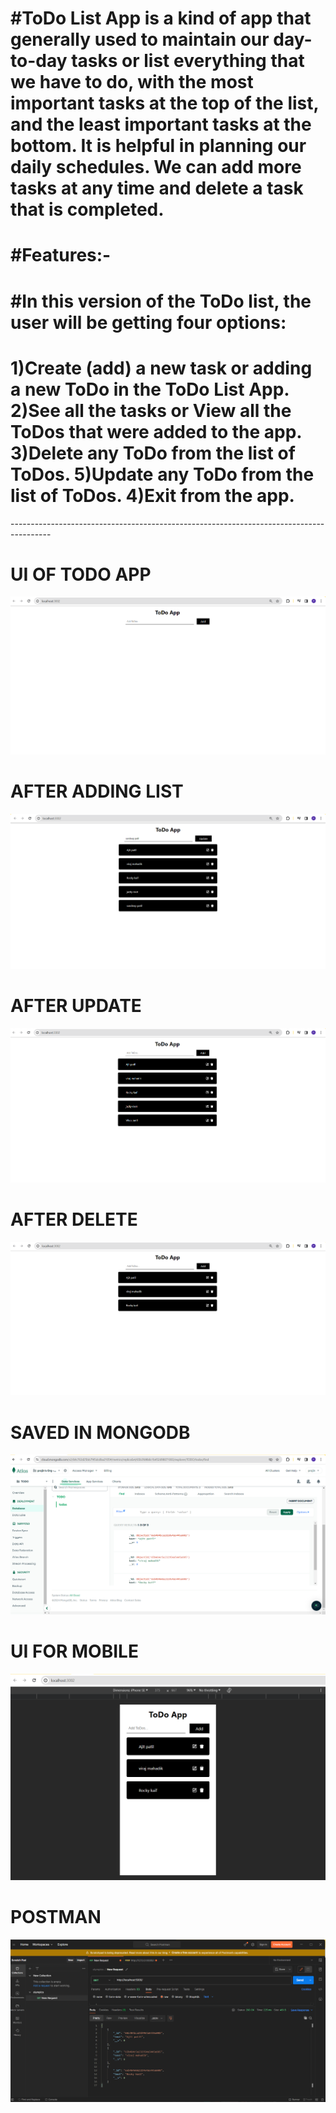 <h1>#ToDo List App is a kind of app that generally used to maintain our day-to-day tasks or list everything that we have to do, with the most important tasks at the top of the list, and the least important tasks at the bottom. It is helpful in planning our daily schedules. We can add more tasks at any time and delete a task that is completed. </h1>

<h1>#Features:-</h1>

<h1>#In this version of the ToDo list, the user will be getting four options:</h1>

<h1>1)Create (add) a new task or adding a new ToDo in the ToDo List App.
2)See all the tasks or View all the ToDos that were added to the app.
3)Delete any ToDo from the list of ToDos.
5)Update any ToDo from the list of ToDos.
4)Exit from the app.</h1>
----------------------------------------------------------------------------------------

<h1>UI OF TODO APP</h1>

![logo](https://github.com/prajinpatil42/ToDo_App/blob/main/Images/1.png)
<h1>AFTER ADDING LIST</h1>

![logo](https://github.com/prajinpatil42/ToDo_App/blob/main/Images/2.png)
<h1>AFTER UPDATE</h1>

![logo](https://github.com/prajinpatil42/ToDo_App/blob/main/Images/3.png)
<h1>AFTER DELETE</h1>

![logo](https://github.com/prajinpatil42/ToDo_App/blob/main/Images/4.png)
<h1>SAVED IN MONGODB</h1>

![logo](https://github.com/prajinpatil42/ToDo_App/blob/main/Images/5.png)
<h1>UI FOR MOBILE</h1>

![logo](https://github.com/prajinpatil42/ToDo_App/blob/main/Images/6.png)
<h1>POSTMAN</h1>

![logo](https://github.com/prajinpatil42/ToDo_App/blob/main/Images/7.png)















